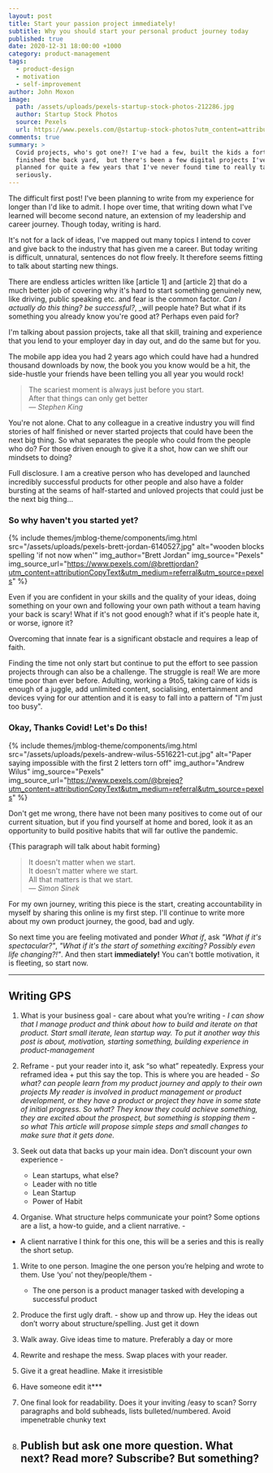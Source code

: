 ```yaml
---
layout: post
title: Start your passion project immediately!
subtitle: Why you should start your personal product journey today
published: true
date: 2020-12-31 18:00:00 +1000
category: product-management
tags:
  - product-design
  - motivation
  - self-improvement
author: John Moxon
image:
  path: /assets/uploads/pexels-startup-stock-photos-212286.jpg
  author: Startup Stock Photos
  source: Pexels
  url: https://www.pexels.com/@startup-stock-photos?utm_content=attributionCopyText&utm_medium=referral&utm_source=pexels
comments: true
summary: >
  Covid projects, who's got one?! I've had a few, built the kids a fort,
  finished the back yard,  but there's been a few digital projects I've had
  planned for quite a few years that I've never found time to really take
  seriously.
---
```

The difficult first post! I've been planning to write from my experience for longer than I'd like to admit. I hope over time, that writing down what I've learned will become second nature, an extension of my leadership and career journey. Though today, writing is hard.

It's not for a lack of ideas, I've mapped out many topics I intend to cover and give back to the industry that has given me a career. But today writing is difficult, unnatural, sentences do not flow freely. It therefore seems fitting to talk about starting new things.

There are endless articles written like \[article 1] and \[article 2] that do a much better job of covering why it's hard to start something genuinely new, like driving, public speaking etc. and fear is the common factor. _Can I actually do this thing?  be successful?_, _will people hate? But what if its something you already know you're good at? Perhaps even paid for?

I'm talking about passion projects, take all that skill, training and experience that you lend to your employer day in day out, and do the same but for you.

The mobile app idea you had 2 years ago which could have had a hundred thousand downloads by now, the book you you know would be a hit, the side-hustle your friends have been telling you all year you would rock!

> The scariest moment is always just before you start.<br>
> After that things can only get better<br>
> <cite>&mdash; Stephen King</cite>

You're not alone. Chat to any colleague in a creative industry you will find stories of half finished or never started projects that could have been the next big thing. So what separates the people who could from the people who do? For those driven enough to give it a shot, how can we shift our mindsets to doing?

Full disclosure. I am a creative person who has developed and launched incredibly successful products for other people and also have a folder bursting at the seams of half-started and unloved projects that could just be the next big thing...

### So why haven't you started yet?

{% include themes/jmblog-theme/components/img.html
  src="/assets/uploads/pexels-brett-jordan-6140527.jpg"
  alt="wooden blocks spelling 'if not now when'"
  img_author="Brett Jordan"
  img_source="Pexels"
  img_source_url="https://www.pexels.com/@brettjordan?utm_content=attributionCopyText&utm_medium=referral&utm_source=pexels"
%}

Even if you are confident in your skills and the quality of your ideas, doing something on your own and following your own path without a team having your back is scary! What if it's not good enough? what if it's people hate it, or worse, ignore it? 

Overcoming that innate fear is a significant obstacle and requires a leap of faith.

Finding the time not only start but continue to put the effort to see passion projects through can also be a challenge. The struggle is real! We are more time poor than ever before. Adulting, working a 9to5, taking care of kids is enough of a juggle, add unlimited content, socialising, entertainment and devices vying for our attention and it is easy to fall into a pattern of "I'm just too busy".

### Okay, Thanks Covid! Let's Do this!

{% include themes/jmblog-theme/components/img.html 
  src="/assets/uploads/pexels-andrew-wilus-5516221-cut.jpg" 
  alt="Paper saying impossible with the first 2 letters torn off"
  img_author="Andrew Wilus"
  img_source="Pexels"
  img_source_url="https://www.pexels.com/@brejeq?utm_content=attributionCopyText&utm_medium=referral&utm_source=pexels"
%}

Don't get me wrong, there have not been many positives to come out of our current situation, but if you find yourself at home and bored, look it as an opportunity to build positive habits that will far outlive the pandemic. 

{This paragraph will talk about habit forming}

> It doesn't matter when we start.<br>
> It doesn't matter where we start.<br>
> All that matters is that we start.<br>
> <cite>&mdash; Simon Sinek</cite>

For my own journey, writing this piece is the start, creating accountability in myself by sharing this online is my first step. I'll continue to write more about my own product journey, the good, bad and ugly. 

So next time you are feeling motivated and ponder _What if_, ask _"What if it's spectacular?"_, _"What if it's the start of something exciting? Possibly even life changing?!"_. And then start **immediately!** You can't bottle motivation, it is fleeting, so start now.

- - -

## Writing GPS

1. What is your business goal - care about what you’re writing - *I can show that I manage product and think about how to build and iterate on that product. Start small iterate, lean startup way.* *To put it another way this post is about, motivation, starting something, building experience in product-management*
2. Reframe - put your reader into it, ask “so what” repeatedly. Express your reframed idea + put this say the top. This is where you are headed - *So what? can people learn from my product journey and apply to their own projects* *My reader is involved in product management or product development, or they have a product or project they have in some state of initial progress. So what?* *They know they could achieve something, they are excited about the prospect, but something is stopping them - so what* *This article will propose simple steps and small changes to make sure that it gets done.*
3. Seek out data that backs up your main idea. Don’t discount your own experience -

   * Lean startups, what else?
   * Leader with no title
   * Lean Startup
   * Power of Habit
4. Organise. What structure helps communicate your point? Some options are a list, a how-to guide, and a client narrative. -

* A client narrative I think for this one, this will be a series and this is really the short setup.

1. Write to one person. Imagine the one person you’re helping and wrote to them. Use ‘you’ not they/people/them -

   * The one person is a product manager tasked with developing a successful product
2. Produce the first ugly draft. - show up and throw up. Hey the ideas out don’t worry about structure/spelling. Just get it down
3. Walk away. Give ideas time to mature. Preferably a day or more
4. Rewrite and reshape the mess. Swap places with your reader.
5. Give it a great headline. Make it irresistible
6. Have someone edit it\*\**
7. One final look for readability. Does it your inviting /easy to scan? Sorry paragraphs and bold subheads, lists bulleted/numbered. Avoid impenetrable chunky text
8. ## Publish but ask one more question. What next? Read more? Subscribe? But something?